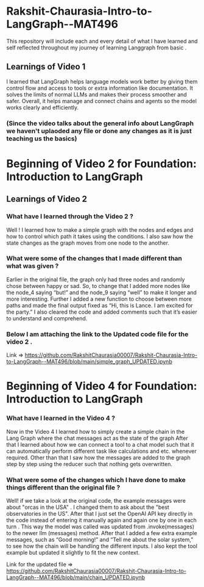 # Rakshit-Chaurasia-Intro-to-LangGraph--MAT496
This repository will include each and every detail of what I have learned and self reflected throughout my journey of learning  Langgraph from basic .

## Learnings of Video 1
I learned that LangGraph helps language models work better by giving them control flow and access to tools or extra information like documentation.
It solves the limits of normal LLMs and makes their process smoother and safer.
Overall, it helps manage and connect chains and agents so the model works clearly and efficiently.
### (Since the video talks about the general info about LangGraph we haven't uplaoded any file or done any changes as it is just teaching us the basics)


# Beginning of Video 2 for Foundation: Introduction to LangGraph

## Learnings of Video 2
### What have I learned through the Video 2 ?
Well ! I learned how to make a simple graph with the nodes and edges and how to control which path it takes using the conditions.
I also saw how the state changes as the graph moves from one node to the another.

### What were some of the changes that I made different than what was given ?
Earlier in the original file, the graph only had three nodes and randomly chose between happy or sad. So, to change that I added more nodes like the node_4 saying “but!” and the node_9 saying “well” to make it longer and more interesting. Further I added a new function to choose between more paths and made the final output fixed as “Hi, this is Lance. I am excited for the party.” I also cleared the code and added comments such that it’s easier to understand and comprehend.

### Below I am attaching the link to the Updated code file for the video 2 .
Link => https://github.com/RakshitChaurasia00007/Rakshit-Chaurasia-Intro-to-LangGraph--MAT496/blob/main/simple_graph_UPDATED.ipynb


# Beginning of Video 4 for Foundation: Introduction to LangGraph

### What have I learned in the Video 4 ?

Now in the Video 4 I learned how to simply create a simple chain in the Lang Graph where the chat messages act as the state of the graph After that I learned about how we can connect a tool to a chat model such that it can automatically perform different task like calculations and etc. whenever required. Other than that I saw how the messages are added to the graph step by step using the reducer such that nothing gets overwritten.

### What were some of the changes which I have done to make things different than the original file ?
Well! if we take a look at  the original code, the example messages were about "orcas in the USA" . I changed them to ask about the "best observatories in the US". After that I just set the OpenAI API key directly in the code instead of entering it manually again and again one by one in each turn .
This way the model was called was updated from .invoke(messages) to the newer llm (messages) method. After that I added a few extra example messages, such as  “Good morning!” and “Tell me about the solar system,” to see how the chain will be handling the different inputs.
I also kept the tool example but updated it slightly to fit the new context.

Link for the updated file =>  https://github.com/RakshitChaurasia00007/Rakshit-Chaurasia-Intro-to-LangGraph--MAT496/blob/main/chain_UPDATED.ipynb





